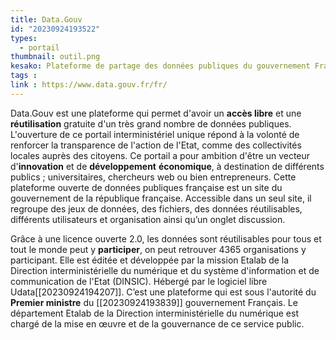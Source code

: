 ```yaml
---
title: Data.Gouv
id: "20230924193522"
types:
  - portail
thumbnail: outil.png
kesako: Plateforme de partage des données publiques du gouvernement Français
tags :
link : https://www.data.gouv.fr/fr/
---
```


Data.Gouv est une plateforme qui permet d'avoir un **accès libre** et une **réutilisation** gratuite d'un très grand nombre de données publiques. L'ouverture de ce portail interministériel unique répond à la volonté de renforcer la transparence de l'action de l'Etat, comme des collectivités locales auprès des citoyens. 
Ce portail a pour ambition d'être un vecteur d'**innovation** et de **développement** **économique**, à destination de différents publics ; universitaires, chercheurs web ou bien entrepreneurs. 
Cette plateforme ouverte de données publiques française est un site du gouvernement de la république française. Accessible dans un seul site, il regroupe des jeux de données, des fichiers, des données réutilisables, différents utilisateurs et organisation ainsi qu’un onglet discussion. 

Grâce à une licence ouverte 2.0, les données sont réutilisables pour tous et tout le monde peut y **participer**, on peut retrouver 4365 organisations y participant. Elle est éditée et développée par la mission Etalab de la Direction interministérielle du numérique et du système d'information et de communication de l'Etat (DINSIC). Hébergé par le logiciel libre Udata[[20230924194207]]. 
C’est une plateforme qui est sous l'autorité du **Premier ministre** du [[20230924193839]] gouvernement Français. Le département Etalab de la Direction interministérielle du numérique est chargé de la mise en œuvre et de la gouvernance de ce service public.
